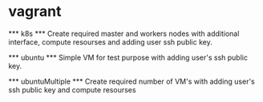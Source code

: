 # vagrant

*** k8s ***
Create required master and workers nodes with additional interface, compute resourses and adding user ssh public key.

*** ubuntu ***
Simple VM for test purpose with adding user's ssh public key.

*** ubuntuMultiple ***
Create required number of VM's with adding user's ssh public key and compute resourses
